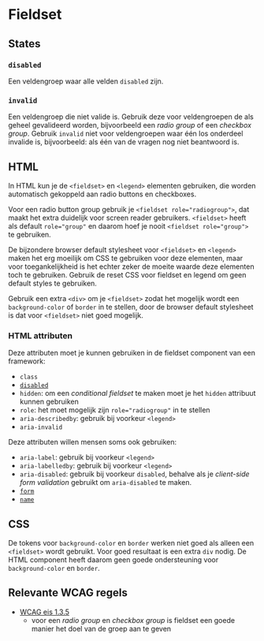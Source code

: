 <!-- @license CC0-1.0 -->

# Fieldset

## States

### `disabled`

Een veldengroep waar alle velden `disabled` zijn.

### `invalid`

Een veldengroep die niet valide is. Gebruik deze voor veldengroepen de als geheel gevalideerd worden, bijvoorbeeld een _radio group_ of een _checkbox group_. Gebruik `invalid` niet voor veldengroepen waar één los onderdeel invalide is, bijvoorbeeld: als één van de vragen nog niet beantwoord is.

## HTML

In HTML kun je de `<fieldset>` en `<legend>` elementen gebruiken, die worden automatisch gekoppeld aan radio buttons en checkboxes.

Voor een radio button group gebruik je `<fieldset role="radiogroup">`, dat maakt het extra duidelijk voor screen reader gebruikers. `<fieldset>` heeft als default `role="group"` en daarom hoef je nooit `<fieldset role="group">` te gebruiken.

De bijzondere browser default stylesheet voor `<fieldset>` en `<legend>` maken het erg moeilijk om CSS te gebruiken voor deze elementen, maar voor toegankelijkheid is het echter zeker de moeite waarde deze elementen toch te gebruiken. Gebruik de reset CSS voor fieldset en legend om geen default styles te gebruiken.

Gebruik een extra `<div>` om je `<fieldset>` zodat het mogelijk wordt een `background-color` of `border` in te stellen, door de browser default stylesheet is dat voor `<fieldset>` niet goed mogelijk.

### HTML attributen

Deze attributen moet je kunnen gebruiken in de fieldset component van een framework:

- `class`
- [`disabled`](https://html.spec.whatwg.org/multipage/form-elements.html#dom-fieldset-disabled)
- `hidden`: om een _conditional fieldset_ te maken moet je het `hidden` attribuut kunnen gebruiken
- `role`: het moet mogelijk zijn `role="radiogroup"` in te stellen
- `aria-describedby`: gebruik bij voorkeur `<legend>`
- `aria-invalid`

Deze attributen willen mensen soms ook gebruiken:

- `aria-label`: gebruik bij voorkeur `<legend>`
- `aria-labelledby`: gebruik bij voorkeur `<legend>`
- `aria-disabled`: gebruik bij voorkeur `disabled`, behalve als je _client-side form validation_ gebruikt om `aria-disabled` te maken.
- [`form`](https://html.spec.whatwg.org/multipage/form-control-infrastructure.html#dom-fae-form)
- [`name`](https://html.spec.whatwg.org/multipage/form-control-infrastructure.html#dom-fe-name)

## CSS

De tokens voor `background-color` en `border` werken niet goed als alleen een `<fieldset>` wordt gebruikt. Voor goed resultaat is een extra `div` nodig. De HTML component heeft daarom geen goede ondersteuning voor `background-color` en `border`.

## Relevante WCAG regels

- [WCAG eis 1.3.5](https://www.w3.org/TR/WCAG21/#identify-input-purpose)
  - voor een _radio group_ en _checkbox group_ is fieldset een goede manier het doel van de groep aan te geven
